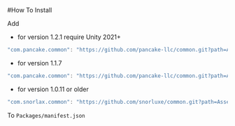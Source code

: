 #How To Install

Add 

- for version 1.2.1 require Unity 2021+
```csharp
"com.pancake.common": "https://github.com/pancake-llc/common.git?path=Assets/_Root#1.2.1",
```


- for version 1.1.7
```csharp
"com.pancake.common": "https://github.com/pancake-llc/common.git?path=Assets/_Root#1.1.7",
```


- for version 1.0.11 or older
```csharp
"com.snorlax.common": "https://github.com/snorluxe/common.git?path=Assets/_Root#1.0.11",
```

To `Packages/manifest.json`